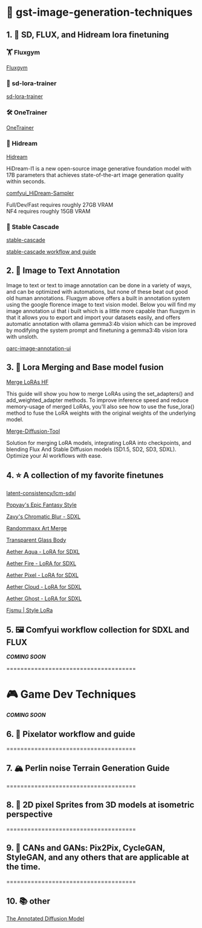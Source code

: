 # 🎨 gst-image-generation-techniques

## 1. 🤖 SD, FLUX, and Hidream lora finetuning

### 🏋️ Fluxgym
[Fluxgym](https://github.com/cocktailpeanut/fluxgym)

### 🎯 sd-lora-trainer
[sd-lora-trainer](https://github.com/edenartlab/sd-lora-trainer/)

### 🛠️ OneTrainer
[OneTrainer](https://github.com/Nerogar/OneTrainer)

### 💎 Hidream
[Hidream](https://github.com/HiDream-ai/HiDream-I1)

HiDream-I1 is a new open-source image generative foundation model with 17B parameters that achieves state-of-the-art image generation quality within seconds.

[comfyui_HiDream-Sampler](https://github.com/lum3on/comfyui_HiDream-Sampler)

Full/Dev/Fast requires roughly 27GB VRAM  
NF4 requires roughly 15GB VRAM

### 🌊 Stable Cascade
[stable-cascade](https://github.com/Stability-AI/StableCascade)

[stable-cascade workflow and guide](https://civitai.com/articles/4253/stable-cascade-lora-training-with-onetrainer)

## 2. 📝 Image to Text Annotation

Image to text or text to image annotation can be done in a variety of ways, and can be optimized with automations, but none of these beat out good old human annotations. Fluxgym above offers a built in annotation system using the google florence image to text vision model. Below you will find my image annotation ui that i built which is a little more capable than fluxgym in that it allows you to export and import your datasets easily, and offers automatic annotation with ollama gemma3:4b vision which can be improved by modifying the system prompt and finetuning a gemma3:4b vision lora with unsloth.

[oarc-image-annotation-ui](https://github.com/Ollama-Agent-Roll-Cage/oarc-image-annotation-ui)

## 3. 🔗 Lora Merging and Base model fusion

[Merge LoRAs HF](https://huggingface.com/docs/diffusers/main/using-diffusers/merge_loras)

This guide will show you how to merge LoRAs using the set_adapters() and add_weighted_adapter methods. To improve inference speed and reduce memory-usage of merged LoRAs, you'll also see how to use the fuse_lora() method to fuse the LoRA weights with the original weights of the underlying model.

[Merge-Diffusion-Tool](https://github.com/itspranavajay/Merge-Diffusion-Tool)

Solution for merging LoRA models, integrating LoRA into checkpoints, and blending Flux And Stable Diffusion models (SD1.5, SD2, SD3, SDXL). Optimize your AI workflows with ease.

## 4. ⭐ A collection of my favorite finetunes

[latent-consistency/lcm-sdxl](https://huggingface.co/latent-consistency/lcm-sdxl)

[Popyay's Epic Fantasy Style](https://civitai.com/models/470073?modelVersionId=560995)

[Zavy's Chromatic Blur - SDXL](https://civitai.com/models/385965/zavys-chromatic-blur-sdxl)

[Randommaxx Art Merge](https://civitai.com/models/368498/randommaxx-art-merge)

[Transparent Glass Body](https://civitai.com/models/196040/transparent-glass-body-lora-15sdxl)

[Aether Aqua - LoRA for SDXL](https://civitai.com/models/210754/aether-aqua-lora-for-sdxl)

[Aether Fire - LoRA for SDXL](https://civitai.com/models/157594/aether-fire-lora-for-sdxl)

[Aether Pixel - LoRA for SDXL](https://civitai.com/models/197757/aether-pixel-lora-for-sdxl)

[Aether Cloud - LoRA for SDXL](https://civitai.com/models/141029/aether-cloud-lora-for-sdxl)

[Aether Ghost - LoRA for SDXL](https://civitai.com/models/133412/aether-ghost-lora-for-sdxl)

[Fjsmu | Style LoRa](https://civitai.com/models/1184962?modelVersionId=1333808)

## 5. 🖼️ Comfyui workflow collection for SDXL and FLUX
***COMING SOON***

=====================================

# 🎮 Game Dev Techniques
***COMING SOON***

## 6. 🎨 Pixelator workflow and guide

=====================================

## 7. 🏔️ Perlin noise Terrain Generation Guide

=====================================

## 8. 🎯 2D pixel Sprites from 3D models at isometric perspective

=====================================

## 9. 🧠 CANs and GANs: Pix2Pix, CycleGAN, StyleGAN, and any others that are applicable at the time.

=====================================

## 10. 📚 other

[The Annotated Diffusion Model](https://huggingface.co/blog/annotated-diffusion)
